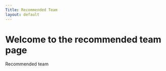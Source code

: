```yaml
---
Title: Recommended Team
layout: default
---
```


# Welcome to the recommended team page

Recommended team